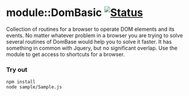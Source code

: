 
# module::DomBasic [![Status](https://github.com/Wandalen/wDomBasic/workflows/Test/badge.svg)](https://github.com/Wandalen/wDomBasic}/actions?query=workflow%3ATest)

Collection of routines for a browser to operate DOM elements and its events. No matter whatever problem in a browser you are trying to solve several routines of DomBase would help you to solve it faster. It has something in common with Jquery, but no significant overlap. Use the module to get access to shortcuts for a browser.

### Try out
```
npm install
node sample/Sample.js
```
















































